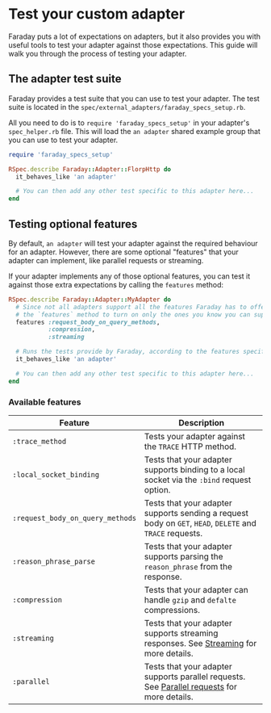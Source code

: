 # Test your custom adapter

Faraday puts a lot of expectations on adapters, but it also provides you with useful tools to test your adapter
against those expectations. This guide will walk you through the process of testing your adapter.

## The adapter test suite

Faraday provides a test suite that you can use to test your adapter.
The test suite is located in the `spec/external_adapters/faraday_specs_setup.rb`.

All you need to do is to `require 'faraday_specs_setup'` in your adapter's `spec_helper.rb` file.
This will load the `an adapter` shared example group that you can use to test your adapter.

```ruby
require 'faraday_specs_setup'

RSpec.describe Faraday::Adapter::FlorpHttp do
  it_behaves_like 'an adapter'

  # You can then add any other test specific to this adapter here...
end
```

## Testing optional features

By default, `an adapter` will test your adapter against the required behaviour for an adapter.
However, there are some optional "features" that your adapter can implement, like parallel requests or streaming.

If your adapter implements any of those optional features, you can test it against those extra expectations
by calling the `features` method:

```ruby
RSpec.describe Faraday::Adapter::MyAdapter do
  # Since not all adapters support all the features Faraday has to offer, you can use
  # the `features` method to turn on only the ones you know you can support.
  features :request_body_on_query_methods,
           :compression,
           :streaming

  # Runs the tests provide by Faraday, according to the features specified above.
  it_behaves_like 'an adapter'

  # You can then add any other test specific to this adapter here...
end
```

### Available features

| Feature                          | Description                                                                                              |
|----------------------------------|----------------------------------------------------------------------------------------------------------|
| `:trace_method`                  | Tests your adapter against the `TRACE` HTTP method.                                                      |
| `:local_socket_binding`          | Tests that your adapter supports binding to a local socket via the `:bind` request option.               |
| `:request_body_on_query_methods` | Tests that your adapter supports sending a request body on `GET`, `HEAD`, `DELETE` and `TRACE` requests. |
| `:reason_phrase_parse`           | Tests that your adapter supports parsing the `reason_phrase` from the response.                          |
| `:compression`                   | Tests that your adapter can handle `gzip` and `defalte` compressions.                                    |
| `:streaming`                     | Tests that your adapter supports streaming responses. See [Streaming][streaming] for more details.       |
| `:parallel`                      | Tests that your adapter supports parallel requests. See [Parallel requests][parallel] for more details.  |

[streaming]: /adapters/custom/streaming.md
[parallel]: /adapters/custom/parallel-requests.md

